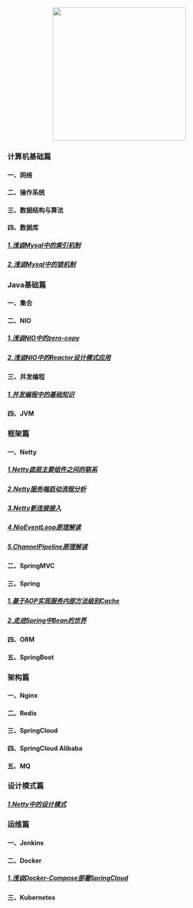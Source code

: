 <div align="center">
<img src="https://user-gold-cdn.xitu.io/2019/10/16/16dd4873f0e8ef17?w=959&h=959&f=jpeg&s=109031" width="300px" height="300px"/>
</div>

### 计算机基础篇
#### 一、网络
#### 二、操作系统
#### 三、数据结构与算法
#### 四、数据库
##### [1.浅谈Mysql中的索引机制](./articles/cs/db/index-1.md)
##### [2.浅谈Mysql中的锁机制](./articles/cs/db/lock.md)
### Java基础篇
#### 一、集合
#### 二、NIO
##### [1.浅谈NIO中的zero-copy](./articles/java/nio/nio-zerocopy.md)
##### [2.浅谈NIO中的Reactor设计模式应用](./articles/java/nio/nio-reactor.md)
#### 三、并发编程
##### [1.并发编程中的基础知识](./articles/concurrent/base.md)
#### 四、JVM
### 框架篇
#### 一、Netty
##### [1.Netty底层主要组件之间的联系](./articles/frame/netty/source-read-all.md)
##### [2.Netty服务端启动流程分析](./articles/frame/netty/sr-server-start.md)
##### [3.Netty新连接接入](./articles/frame/netty/sr-newchannel.md)
##### [4.NioEventLoop原理解读](./articles/frame/netty/sr-eventloop.md)
##### [5.ChannelPipeline原理解读](./articles/frame/netty/sr-pipeline.md)
#### 二、SpringMVC
#### 三、Spring
##### [1.基于AOP实现服务内部方法级别Cache](./articles/frame/spring/aop-cache.md)
##### [2.走进Spring中Bean的世界](./articles/frame/spring/bean-all.md)
#### 四、ORM
#### 五、SpringBoot
### 架构篇
#### 一、Nginx
#### 二、Redis
#### 三、SpringCloud
#### 四、SpringCloud Alibaba
#### 五、MQ
### 设计模式篇
##### [1.Netty中的设计模式](./articles/frame/netty/sr-pattern.md)
### 运维篇
#### 一、Jenkins
#### 二、Docker
##### [1.浅谈Docker-Compose部署SpringCloud](./articles/ops/docker/docker-compose-ops-sc-1.md)
#### 三、Kubernetes
